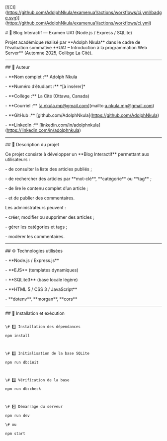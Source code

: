 \[!\[CI](https://github.com/AdolphNkula/examenua1/actions/workflows/ci.yml/badge.svg)](https://github.com/AdolphNkula/examenua1/actions/workflows/ci.yml)



\# 📰 Blog Interactif — Examen UA1 (Node.js / Express / SQLite)



Projet académique réalisé par \*\*Adolph Nkula\*\* dans le cadre de l’évaluation sommative \*\*UA1 – Introduction à la programmation Web Server\*\* (Automne 2025, Collège La Cité).



---



\## 👤 Auteur



\- \*\*Nom complet :\*\* Adolph Nkula  

\- \*\*Numéro d’étudiant :\*\* \*\[à insérer]\*  

\- \*\*Collège :\*\* La Cité (Ottawa, Canada)  

\- \*\*Courriel :\*\* \[a.nkula.mp@gmail.com](mailto:a.nkula.mp@gmail.com)  

\- \*\*GitHub :\*\* \[github.com/AdolphNkula](https://github.com/AdolphNkula)  

\- \*\*LinkedIn :\*\* \[linkedin.com/in/adolphnkula](https://linkedin.com/in/adolphnkula)  



---



\## 🧱 Description du projet



Ce projet consiste à développer un \*\*Blog Interactif\*\* permettant aux utilisateurs :

\- de consulter la liste des articles publiés ;

\- de rechercher des articles par \*\*mot-clé\*\*, \*\*catégorie\*\* ou \*\*tag\*\* ;

\- de lire le contenu complet d’un article ;

\- et de publier des commentaires.



Les administrateurs peuvent :

\- créer, modifier ou supprimer des articles ;

\- gérer les catégories et tags ;

\- modérer les commentaires.



---



\## ⚙️ Technologies utilisées



\- \*\*Node.js / Express.js\*\*

\- \*\*EJS\*\* (templates dynamiques)

\- \*\*SQLite3\*\* (base locale légère)

\- \*\*HTML 5 / CSS 3 / JavaScript\*\*

\- \*\*dotenv\*\*, \*\*morgan\*\*, \*\*cors\*\*



---



\## 🚀 Installation et exécution



```bash

\# 1️⃣ Installation des dépendances

npm install



\# 2️⃣ Initialisation de la base SQLite

npm run db:init



\# 3️⃣ Vérification de la base

npm run db:check



\# 4️⃣ Démarrage du serveur

npm run dev

\# ou

npm start



